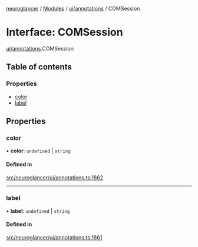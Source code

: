 [neuroglancer](../README.md) / [Modules](../modules.md) / [ui/annotations](../modules/ui_annotations.md) / COMSession

# Interface: COMSession

[ui/annotations](../modules/ui_annotations.md).COMSession

## Table of contents

### Properties

- [color](ui_annotations.COMSession.md#color)
- [label](ui_annotations.COMSession.md#label)

## Properties

### color

• **color**: `undefined` \| `string`

#### Defined in

[src/neuroglancer/ui/annotations.ts:1862](https://github.com/ActiveBrainAtlas2/neuroglancer/blob/1beb5d34/src/neuroglancer/ui/annotations.ts#L1862)

___

### label

• **label**: `undefined` \| `string`

#### Defined in

[src/neuroglancer/ui/annotations.ts:1861](https://github.com/ActiveBrainAtlas2/neuroglancer/blob/1beb5d34/src/neuroglancer/ui/annotations.ts#L1861)
